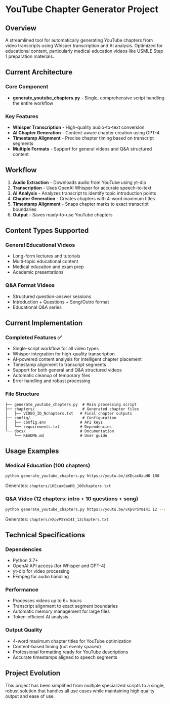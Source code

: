 # YouTube Chapter Generator Project

## Overview
A streamlined tool for automatically generating YouTube chapters from video transcripts using Whisper transcription and AI analysis. Optimized for educational content, particularly medical education videos like USMLE Step 1 preparation materials.

## Current Architecture

### Core Component
- **generate_youtube_chapters.py** - Single, comprehensive script handling the entire workflow

### Key Features
- **Whisper Transcription** - High-quality audio-to-text conversion
- **AI Chapter Generation** - Content-aware chapter creation using GPT-4
- **Timestamp Alignment** - Precise chapter timing based on transcript segments
- **Multiple Formats** - Support for general videos and Q&A structured content

## Workflow

1. **Audio Extraction** - Downloads audio from YouTube using yt-dlp
2. **Transcription** - Uses OpenAI Whisper for accurate speech-to-text
3. **AI Analysis** - Analyzes transcript to identify topic introduction points
4. **Chapter Generation** - Creates chapters with 4-word maximum titles
5. **Timestamp Alignment** - Snaps chapter marks to exact transcript boundaries
6. **Output** - Saves ready-to-use YouTube chapters

## Content Types Supported

### General Educational Videos
- Long-form lectures and tutorials
- Multi-topic educational content
- Medical education and exam prep
- Academic presentations

### Q&A Format Videos
- Structured question-answer sessions
- Introduction + Questions + Song/Outro format
- Educational Q&A series

## Current Implementation

### Completed Features ✅
- Single-script workflow for all video types
- Whisper integration for high-quality transcription
- AI-powered content analysis for intelligent chapter placement
- Timestamp alignment to transcript segments
- Support for both general and Q&A structured videos
- Automatic cleanup of temporary files
- Error handling and robust processing

### File Structure
```
├── generate_youtube_chapters.py  # Main processing script
├── chapters/                     # Generated chapter files
│   ├── VIDEO_ID_Nchapters.txt   # Final chapter outputs
├── config/                       # Configuration
│   ├── config.env               # API keys
│   └── requirements.txt         # Dependencies
└── docs/                        # Documentation
    └── README.md                # User guide
```

## Usage Examples

### Medical Education (100 chapters)
```bash
python generate_youtube_chapters.py https://youtu.be/iKEcax0auH0 100
```
Generates: `chapters/iKEcax0auH0_100chapters.txt`

### Q&A Video (12 chapters: intro + 10 questions + song)
```bash
python generate_youtube_chapters.py https://youtu.be/vXpvPSYmI4I 12 --questions
```
Generates: `chapters/vXpvPSYmI4I_12chapters.txt`

## Technical Specifications

### Dependencies
- Python 3.7+
- OpenAI API access (for Whisper and GPT-4)
- yt-dlp for video processing
- FFmpeg for audio handling

### Performance
- Processes videos up to 6+ hours
- Transcript alignment to exact segment boundaries
- Automatic memory management for large files
- Token-efficient AI analysis

### Output Quality
- 4-word maximum chapter titles for YouTube optimization
- Content-based timing (not evenly spaced)
- Professional formatting ready for YouTube descriptions
- Accurate timestamps aligned to speech segments

## Project Evolution

This project has been simplified from multiple specialized scripts to a single, robust solution that handles all use cases while maintaining high quality output and ease of use.